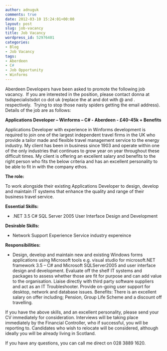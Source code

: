 ```yaml
---
author: adnuguk
comments: true
date: 2012-03-10 15:24:01+00:00
layout: post
slug: job-vacancy
title: Job Vacancy
wordpress_id: 52976401
categories:
- Blog
- Job Vacancy
tags:
- Aberdeen
- C#
- Job Opportunity
- Winforms
---
```


Aberdeen Developers have been asked to promote the following job vacancy.  If you are interested in the position, please contact donna at tsdspecialistsdot co dot uk (replace the at and dot with @ and . respectively.  Trying to stop those nasty spiders getting the email address).  Details of the job are as follows:


**Applications Developer – Winforms – C# - Aberdeen - £40-45k + Benefits**

Applications Developer with experience in Winforms development is required to join one of the largest independent travel firms in the UK who provide a tailor made and flexible travel management service to the energy industry. My client has been in business since 1903 and operate within one of the only industries that continues to grow year on year throughout these difficult times. My client is offering an excellent salary and benefits to the right person who fits the below criteria and has an excellent personality to be able to fit in with the company ethos.

**The role:**

To work alongside their existing Applications Developer to design, develop and maintain IT systems that enhance the quality and range of their business travel service.

**Essential Skills:**



	
  * .NET 3.5
C#
SQL Server 2005
User Interface Design and Development


**Desirable Skills:**



	
  * Network Support Experience
Service industry expereince


**Responsibilities:**



	
  * Design, develop and maintain new and existing Windows forms applications using Microsoft tools e.g. visual studio for microsoft.NET framework 3.5 – C# and Microsoft SQLServer2005 and user interface design and development.
Evaluate off the shelf IT systems and packages to assess whether those are fit for purpose and can add value to the organisation.
Liaise directly with third party software suppliers and act as an IT Troubleshooter.
Provide on-going user support for desktop, network and database issues.
Benefits: There is an excellent salary on offer including; Pension, Group Life Scheme and a discount off travelling.


If you have the above skills, and an excellent personality, please send your CV immediately for consideration. Interviews will be taking place immediately by the Financial Controller, who if successful, you will be reporting to. Candidates who wish to relocate will be considered, although ideally you will be already living in Scotland.

If you have any questions, you can call me direct on 028 3889 1620.
